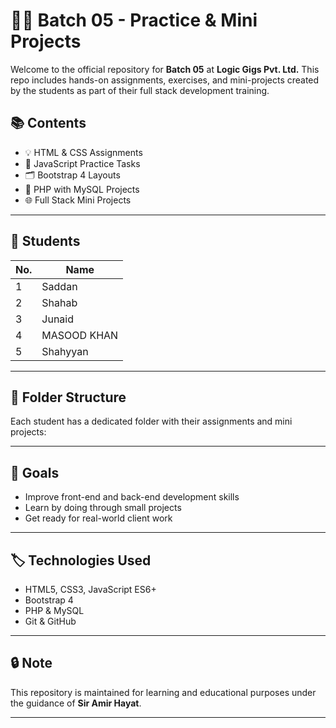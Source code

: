 # 👨‍💻 Batch 05 - Practice & Mini Projects

Welcome to the official repository for **Batch 05** at **Logic Gigs Pvt. Ltd.** This repo includes hands-on assignments, exercises, and mini-projects created by the students as part of their full stack development training.

## 📚 Contents

- 💡 HTML & CSS Assignments
- 🧩 JavaScript Practice Tasks
- 🗂 Bootstrap 4 Layouts
- 🔐 PHP with MySQL Projects
- 🌐 Full Stack Mini Projects

---

## 👥 Students

| No. | Name     |
|-----|----------|
| 1   | Saddan   |
| 2   | Shahab   |
| 3   | Junaid   |
| 4   | MASOOD KHAN  |
| 5   | Shahyyan |

---

## 📁 Folder Structure

Each student has a dedicated folder with their assignments and mini projects:


---

## 🚀 Goals

- Improve front-end and back-end development skills
- Learn by doing through small projects
- Get ready for real-world client work

---

## 🏷️ Technologies Used

- HTML5, CSS3, JavaScript ES6+
- Bootstrap 4
- PHP & MySQL
- Git & GitHub

---

## 🔒 Note

This repository is maintained for learning and educational purposes under the guidance of **Sir Amir Hayat**.

---

